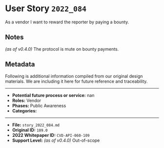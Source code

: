 
# User Story `2022_084` #

<!-- story-start -->As a vendor I want to reward the reporter by paying a bounty.<!-- story-end -->

## Notes ##

*(as of v0.4.0)*
The protocol is mute on bounty payments.


## Metadata ##

Following is additional information compiled from our original design materials.
We are including it here for future reference and traceability.

---

- **Potential future process or service:** nan
- **Roles:** Vendor
- **Phases:** Public Awareness
- **Categories:** 

---

- **File:** `story_2022_084.md`
- **Original ID:** `109.0`
- **2022 Whitepaper ID:** `CVD-API-060-109`
- **Support Level:** *(as of v0.4.0)* Out-of-scope

